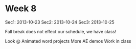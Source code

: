 # Week 8

Sec1: 2013-10-23
Sec2: 2013-10-24
Sec3: 2013-10-25

Fall break does not effect our schedule, we have class!

Look @ Animated word projects
More AE demos
Work in class